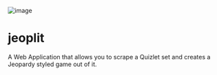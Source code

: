 ![image](https://user-images.githubusercontent.com/60069774/158077980-fd4dacdf-c6db-4db3-8a28-a6a769903d54.png)</br >
# jeoplit
A Web Application that allows you to scrape a Quizlet set and creates a Jeopardy styled game out of it.

